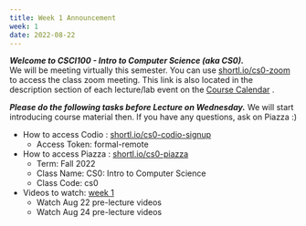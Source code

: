 ```yaml
---
title: Week 1 Announcement
week: 1
date: 2022-08-22
---
```


***Welcome to CSCI100 - Intro to Computer Science (aka CS0).*** \
We will be meeting virtually this semester. You can use [shortl.io/cs0-zoom](shortl.io/cs0-zoom) to access the class zoom meeting. This link is also located in the description section of each lecture/lab event on the [Course Calendar](shortl.io/cs0-calendar) .

***Please do the following tasks before Lecture on Wednesday.***  We will start introducing course material then. If you have any questions, ask on Piazza :)
- How to access Codio : [shortl.io/cs0-codio-signup](www.shortl.io/cs0-codio-signup)
  - Access Token: formal-remote
- How to access Piazza : [shortl.io/cs0-piazza](shortl.io/cs0-piazza)
  - Term: Fall 2022
  - Class Name: CS0: Intro to Computer Science
  - Class Code: cs0
- Videos to watch: [week 1](../schedule.md#week-1)
  - Watch Aug 22 pre-lecture videos
  - Watch Aug 24 pre-lecture videos

